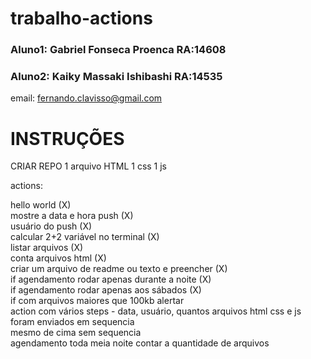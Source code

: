 # trabalho-actions
### Aluno1: Gabriel Fonseca Proenca RA:14608
### Aluno2: Kaiky Massaki Ishibashi RA:14535

email: fernando.clavisso@gmail.com

# INSTRUÇÕES    
CRIAR REPO
1 arquivo HTML
1 css
1 js

actions: 

hello world (X) <br>
mostre a data e hora push (X)<br>
usuário do push (X)<br>
calcular 2+2 variável no terminal (X) <br>
listar arquivos (X)<br>
conta arquivos html (X) <br>
criar um arquivo de readme ou texto e preencher (X)<br>
if agendamento rodar apenas durante a noite (X) <br>
if agendamento rodar apenas aos sábados (X) <br>
if com arquivos maiores que 100kb alertar <br>
action com vários steps - data, usuário, quantos arquivos html css e js foram enviados em sequencia <br>
mesmo de cima sem sequencia <br>
agendamento toda meia noite contar a quantidade de arquivos <br>

